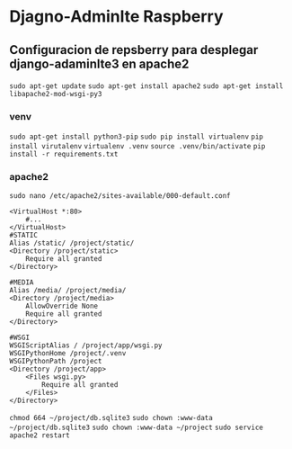 # Djagno-Adminlte Raspberry


## Configuracion de repsberry para desplegar django-adaminlte3 en apache2

`sudo apt-get update`
`sudo apt-get install apache2`
`sudo apt-get install libapache2-mod-wsgi-py3`

### venv
`sudo apt-get install python3-pip`
`sudo pip install virtualenv`
`pip install virutalenv`
`virtualenv .venv`
`source .venv/bin/activate`
`pip install -r requirements.txt`


### apache2
`sudo nano /etc/apache2/sites-available/000-default.conf`

```
<VirtualHost *:80>
    #...
</VirtualHost>
#STATIC
Alias /static/ /project/static/
<Directory /project/static>
    Require all granted
</Directory>

#MEDIA
Alias /media/ /project/media/
<Directory /project/media>
    AllowOverride None
    Require all granted
</Directory>

#WSGI
WSGIScriptAlias / /project/app/wsgi.py
WSGIPythonHome /project/.venv
WSGIPythonPath /project
<Directory /project/app>
    <Files wsgi.py>
        Require all granted
    </Files>
</Directory>
```

`chmod 664 ~/project/db.sqlite3`
`sudo chown :www-data ~/project/db.sqlite3`
`sudo chown :www-data ~/project`
`sudo service apache2 restart`